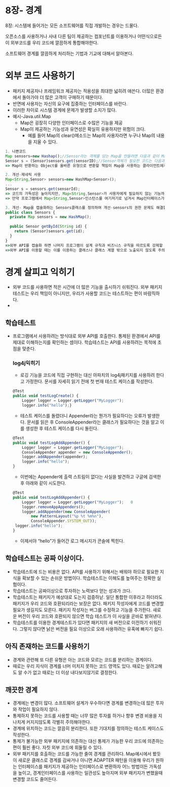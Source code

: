 # 8장- 경계

8장: 시스템에 들어가는 모든 소프트웨어를 직접 개발하는 경우는 드물다. 

오픈소스를 사용하거나 사내 다른 팀이 제공하는 컴포넌트를 이용하거나 어떤식으로든 이 외부코드를 우리 코드에 깔끔하게 통합해야한다. 

소프트웨어 경계를 깔끔하게 처리하는 기법과 기교에 대해서 알아본다. 

# 외부 코드 사용하기

- 패키지 제공자나 프레임워크 제공자는 적용성을 최대한 넓히려 애쓴다. 더많은 환경에서 돌아가야 더 많은 고객이 구매하기 때문이다.
- 반면에 사용자는 자신의 요구에 집중하는 인터페이스를 바란다.
- 이러한 차이로 시스템 경계에 문제가 발생할 소지가 많다.
- 예시-Java.util.Map
    - Map은 굉장히 다양한 인터페이스로 수많은 기능을 제공
    - Map이 제공하는 기능성과 유연성은 확실히 유용하지만 위험이 크다.
        - 예를 들어 Map의 clear()메소드는 Map의 사용자라면 누구나 Map의 내용을 지울 수 있다.
        

```jsx
1. 나쁜코드
Map sensors=new Hashap();//Sensor라는 객체를 담는 Map을 만들려면 다음과 같이 Map을 생성한다.
Sensor s = (Sensor)sensors.get(sensorID);//Sensor객체가 필요한 코드는 다음과 같이 Sensor객체를 가지고 온다. 
=> Map이 반환하는 Object를 올바른 유형으로 변환할 책임이 Map을 사용하는 클라이언트에게 있다.

2. 개선-제네릭 사용
Map<String,Sensor> sensors=new HashMap<Sensor>();
...
Sensor s = sensors.get(sensorId);
=> 코드의 가독성은 높아지지만, Map<String,Sensor>가 사용자에게 필요하지 않는 기능까지 제공한다.
=> 만약 프로그램에서 Map<String,Sensor>인스턴스를 여기저기로 넘겨서 Map인터페이스가 변화할 경우 수정할 코드가 많아진다.

3. 개선- Map을 캡슐화하는 Sensors클래스를 정의하여 개선-sensors의 권한 문제도 해결할 수 있다.
public class Sensors {
  private Map sensors = new HashMap();
  
  public Sensor getById(String id) {
    return (Sensor)sensors.get(id);
  }
}
=>외부 API를 캡슐화 하면 나머지 프로그램이 설계 규칙과 비즈니스 규칙을 따르도록 강제할 수 있다.
=>외부 API를 이용할 때는 이를 이용하는 클래스나 클래스 계열 밖으로 노출되지 않도록 주의한다. 
```

# 경계 살피고 익히기

- 외부 코드를 사용하면 적은 시간에 더 많은 기능을 출시하기 쉬워진다. 외부 패키지 테스트는 우리 책임이 아니지만, 우리가 사용할 코드는 테스트하는 편이 바람직하다.
- 

## 학습테스트

- 프로그램에서 사용하려는 방식대로 외부 API를 호출한다. 통제된 환경에서 API를 제대로 이해하는지를 확인하는 셈이다. 학습테스트는 API를 사용하려는 목적에 초점을 맞춘다.
    
    ### log4j익히기
    
    - 로깅 기능을 코드에 직접 구현하는 대신 아파치의 log4j패키지를 사용하려 한다고 가정한다. 문서를 자세히 읽기 전에 첫 번재 테스트 케이스를 작성한다.
    
    ```jsx
    @Test
    public void testLogCreate() {
        Logger logger = Logger.getLogger("MyLogger"); 
        logger.info("hello");}
    
    ```
    
    - 테스트 케이스를 돌렸더니 Appender라는 뭔가가 필요하다는 오류가 발생한다. 문서를 읽은 후 ConsoleAppender라는 클래스가 필요하다는 것을 알고 이를 생성한 후 테스트 케이스를 다시 돌린다.
    
    ```jsx
    @Test
    public void testLogAddAppender() {
        Logger logger = Logger.getLogger("MyLogger");    
        ConsoleAppender appender = new ConsoleAppender();  
        logger.addAppender(appender);   
        logger.info("hello");
    }
    
    ```
    
    - 이번에는 Appender에 출력 스트림이 없다는 사실을 발견하고 구글에 검색한 후 아래와 같이 시도한다.
    
    ```jsx
    @Test
    public void testLogAddAppender() {    
    	Logger logger = Logger.getLogger("MyLogger");   0 
    	logger.removeAppAppenders();   
    	logger.addAppender(new ConsoleAppender(        
    		new PatternLayout("%p %t %m%n"), 
    		ConsoleAppender.SYSTEM_OUT));   
     logger.info("hello");
    }
    ```
    
    - 이제서야 “hello”가 들어간 로그 메시지가 콘솔에 찍힌다.

## 학습테스트는 공짜 이상이다.

- 학습테스트에 드는 비용은 없다. API를 사용하기 위해서는 배워야 하므로 필요한 지식을 확보할 수 있는 손쉬운 방법이다. 학습테스트는 이해도를 높여주는 정확한 실험이다.
- 학습테스트는 공짜이상으로 투자하는 노력보다 얻는 성과가 크다.
- 학습테스트는 패키지가 예상대로 도는지 검증하낟. 일단 통합한 이후라고 하더라도 패키지가 우리 코드와 호환되리라는 보장은 없다. 패키지 작성자에게 코드를 변경할 필요가 생길지도 모른다. 패키지 작성자는 버그를 수정하고 기능을 추가한다. 새로운 버전이 우리 코드와 호환되지 않으면 학습 테스트가 이 사실을 곧바로 밝혀낸다.
- 학습테스트를 이용한 경계테스트가 있다면 패키지의 새 버전으로 이전하기 쉬워진다. 그렇지 않다면 낡은 버전을 필요 이상으로 오래 사용하려는 유혹에 빠지기 쉽다.

## 아직 존재하는 코드를 사용하기

- 경계와 관련해 또 다른 유형은 아는 코드와 모르는 코드를 분리하는 경계이다.
- 때로는 우리 지식이 경계를 너머 미치지 못하는 코드 영역도 있다. 때로는 알려고해도 알 수가 없고 때로는 더 이상 내다보지않기로 결정한다.

## 깨끗한 경계

- 경계에는 변경이 많다. 소프트웨어 설계가 우수하다면 경계를 변경하는데 많은 투자와 작업이 필요하지 않다.
- 통제하지 못하는 코드를 사용할 때는 너무 많은 투자를 하거나 향후 변경 비용을 지나치게 커지지않도록 각별히 주의해야한다.
- 경계에 위치하는 코드는 깔끔히 분리한다. 또한 기대치를 정의하는 테스트 케이스도 작성한다.
- 통제가 불가능한 외부 패키지에 의존하는 대신 통제가 가능한 우리 코드에 의존하는 편이 훨씬 좋다. 자칫 외부 코드에 휘둘릴 수 있다.
- 외부 패키지를 호출하는 코드를 가능한 줄여 경계를 관리하다. Map예시에서 봤듯이 새로운 클래스로 경계를 감싸거나 아니면 ADAPTER 패턴을 이용해 우리가 원하는 인터페이스를 패키지가 제공하는 인터페이스로 변환하자 어느 방법이든 가독성을 높이고, 경계인터페이스를 사용하는 일관성도 높아지며 외부 패키지가 변했을때 변경할 코드도 줄어든다.
